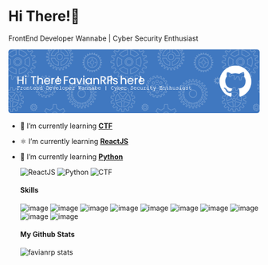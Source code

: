 # Hi There!👋
FrontEnd Developer Wannabe | Cyber Security Enthusiast

![favianrp](./img/github-header-image.png)

- 🚩 I’m currently learning [**CTF**](https://ctftime.org/)
- ⚛️ I’m currently learning [**ReactJS**](https://react.dev/)  
- 🐍 I’m currently learning [**Python**](https://www.python.org/) 

  ![ReactJS](https://img.shields.io/badge/ReactJS-blue?style=for-the-badge&logo=react) ![Python](https://img.shields.io/badge/Python-yellow?style=for-the-badge&logo=python)  ![CTF](https://img.shields.io/badge/CTF-black?style=for-the-badge&logo=hackthebox) 

  #### Skills

  ![image](https://img.shields.io/badge/Flask-000000?style=for-the-badge&logo=flask&logoColor=white)
  ![image](https://img.shields.io/badge/Discord-5865F2?style=for-the-badge&logo=discord&logoColor=white)
  ![image](https://img.shields.io/badge/CSS3-1572B6?style=for-the-badge&logo=css3&logoColor=white)
  ![image](https://img.shields.io/badge/JavaScript-323330?style=for-the-badge&logo=javascript&logoColor=F7DF1E)
  ![image](https://img.shields.io/badge/json-5E5C5C?style=for-the-badge&logo=json&logoColor=white)
  ![image](https://img.shields.io/badge/HTML5-E34F26?style=for-the-badge&logo=html5&logoColor=white)
  ![image](https://img.shields.io/badge/Python-FFD43B?style=for-the-badge&logo=python&logoColor=blue)
  ![image](https://img.shields.io/badge/HackTheBox-111927?style=for-the-badge&logo=Hack%20The%20Box&logoColor=9FEF00)
  ![image](https://img.shields.io/badge/burpsuite-FF6633?style=for-the-badge&logo=burpsuite&logoColor=white)
  ![image](https://img.shields.io/badge/ChatGPT-74aa9c?style=for-the-badge&logo=openai&logoColor=white)

  #### My Github Stats

  ![favianrp stats](https://github-readme-stats.vercel.app/api?username=favianrp&theme=transparent&show_icons=true)
